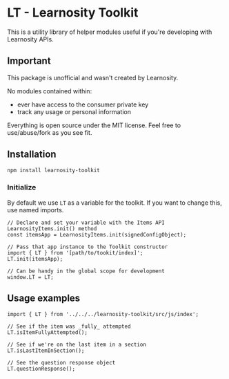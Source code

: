 # LT - Learnosity Toolkit

This is a utility library of helper modules useful if you're developing with Learnosity APIs.

## Important

This package is unofficial and wasn't created by Learnosity.

No modules contained within:

-   ever have access to the consumer private key
-   track any usage or personal information

Everything is open source under the MIT license. Feel free to use/abuse/fork as you see fit.

## Installation

```
npm install learnosity-toolkit
```

### Initialize

By default we use `LT` as a variable for the toolkit. If you want to change this, use named imports.

```
// Declare and set your variable with the Items API LearnosityItems.init() method
const itemsApp = LearnosityItems.init(signedConfigObject);

// Pass that app instance to the Toolkit constructor
import { LT } from '[path/to/tookit/index]';
LT.init(itemsApp);

// Can be handy in the global scope for development
window.LT = LT;
```

## Usage examples

```
import { LT } from '../../../learnosity-toolkit/src/js/index';

// See if the item was _fully_ attempted
LT.isItemFullyAttempted();

// See if we're on the last item in a section
LT.isLastItemInSection();

// See the question response object
LT.questionResponse();
```
